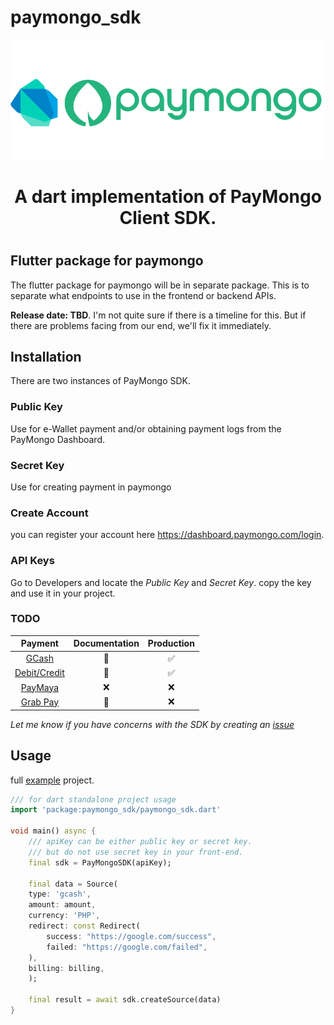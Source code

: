 # paymongo_sdk
 
![PayMongo](assets/readme_headline.png)
<center><h1>A dart implementation of PayMongo Client SDK.<h1></center>

## Flutter package for paymongo

The flutter package for paymongo will be in separate package. This is to separate
what endpoints to use in the frontend or backend APIs.

**Release date: TBD**. I'm not quite sure if there is a timeline for this. But if there
are problems facing from our end, we'll fix it immediately.

## Installation

There are two instances of PayMongo SDK.

### Public Key
Use for e-Wallet payment and/or obtaining payment logs from the PayMongo Dashboard.

### Secret Key
Use for creating payment in paymongo


### Create Account
you can register your account here https://dashboard.paymongo.com/login.

### API Keys
Go to Developers and locate the _Public Key_ and _Secret Key_. 
copy the key and use it in your project.

### TODO
|                                   Payment                                   | Documentation | Production |
| :-------------------------------------------------------------------------: | :-----------: | :--------: |
|   [GCash](https://developers.paymongo.com/docs/accepting-gcash-payments)    |       🚧       |     ✅      |
|    [Debit/Credit](https://developers.paymongo.com/docs/accepting-cards)     |       🚧       |     ✅      |
| [PayMaya](https://developers.paymongo.com/docs/accepting-paymaya-payments)  |       ❌       |     ❌      |
| [Grab Pay](https://developers.paymongo.com/docs/accepting-grabpay-payments) |       🚧       |     ❌      |

_Let me know if you have concerns with the SDK by creating an [issue](https://github.com/ram231/paymongo_sdk/issues)_

## Usage

full [example](./example/lib/main.dart) project.

```dart
/// for dart standalone project usage
import 'package:paymongo_sdk/paymongo_sdk.dart'

void main() async {
    /// apiKey can be either public key or secret key.
    /// but do not use secret key in your front-end.
    final sdk = PayMongoSDK(apiKey);

    final data = Source(
    type: 'gcash',
    amount: amount,
    currency: 'PHP',
    redirect: const Redirect(
        success: "https://google.com/success",
        failed: "https://google.com/failed",
    ),
    billing: billing,
    );

    final result = await sdk.createSource(data)
}

```

